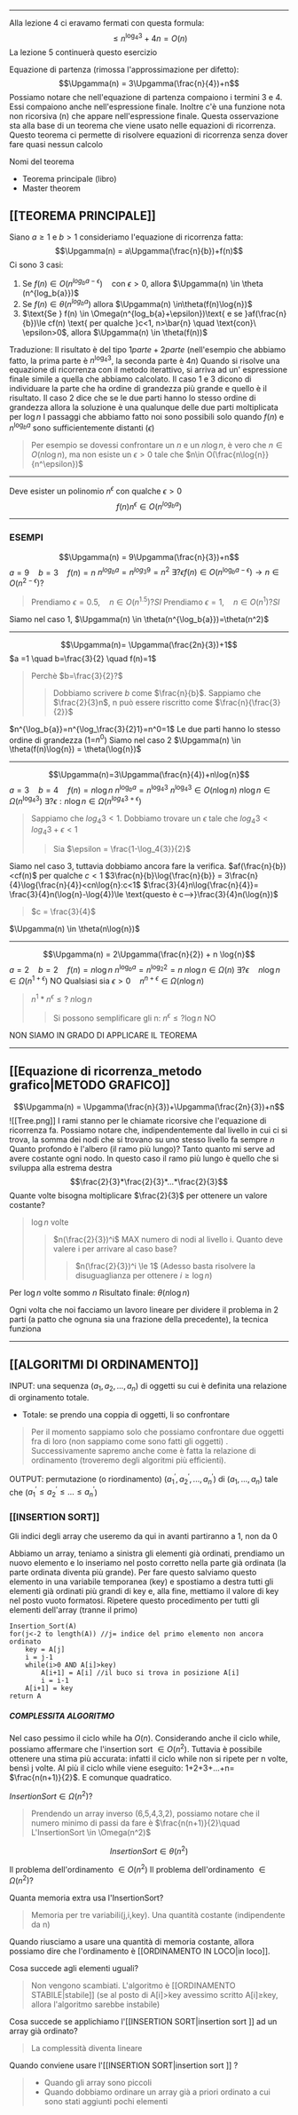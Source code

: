 ___

Alla lezione 4 ci eravamo fermati con questa formula:
$$\le n^{\log_4{3}}+4n = O(n)$$ 
La lezione 5 continuerà questo esercizio

Equazione di partenza (rimossa l'approssimazione per difetto):
$$\Upgamma(n) = 3\Upgamma(\frac{n}{4})+n$$
Possiamo notare che nell'equazione di partenza compaiono i termini 3 e 4. Essi compaiono anche nell'espressione finale. Inoltre c'è una funzione nota non ricorsiva (n) che appare nell'espressione finale.
Questa osservazione sta alla base di un teorema che viene usato nelle equazioni di ricorrenza. Questo teorema ci permette di risolvere equazioni di ricorrenza senza dover fare quasi nessun calcolo

Nomi del teorema
- Teorema principale (libro)
- Master theorem

## [[TEOREMA PRINCIPALE]]
Siano $a\ge1$ e $b>1$ consideriamo l'equazione di ricorrenza fatta:
$$\Upgamma(n) = a\Upgamma(\frac{n}{b})+f(n)$$
Ci sono 3 casi:
1. $\text{Se }f(n) \in O(n^{log_b{a}-\epsilon}) \quad \text{con}\ \epsilon>0$, allora $\Upgamma(n) \in \theta (n^{log_b{a}})$
2. $\text{Se }f(n)\in \theta(n^{log_b{a}})$ allora $\Upgamma(n) \in\theta(f(n)\log{n})$
3. $\text{Se } f(n) \in \Omega(n^{log_b{a}+\epsilon})\text{ e se }af(\frac{n}{b})\le cf(n) \text{ per qualche }c<1, n>\bar{n}  \quad \text{con}\ \epsilon>0$, allora $\Upgamma(n) \in \theta(f(n))$

Traduzione:
Il risultato è del tipo $1parte +2parte$ (nell'esempio che abbiamo fatto, la prima parte è $n^{\log_4{3}}$, la seconda parte è $4n$)
Quando si risolve una equazione di ricorrenza con il metodo iterattivo, si arriva ad un' espressione finale simile a quella che abbiamo calcolato. 
Il caso 1 e 3 dicono di individuare la parte che ha ordine di grandezza più grande e quello è il risultato. 
Il caso 2 dice che se le due parti hanno lo stesso ordine di grandezza allora la soluzione è una qualunque delle due parti moltiplicata per $\log{n}$
I passaggi che abbiamo fatto noi sono possibili solo quando $f(n)$ e  $n^{\log_b{a}}$ sono sufficientemente distanti ($\epsilon$)
>Per esempio se dovessi confrontare un $n$ e un $n\log{n}$, è vero che $n \in O(n\log{n})$, ma non esiste un $\epsilon>0$ tale che $n\in O(\frac{n\log{n}}{n^\epsilon})$

___
Deve esister un polinomio $n^\epsilon$ con qualche $\epsilon>0$
$$f(n)n^\epsilon \in O(n^{log_b{a}})$$
____
### ESEMPI 
$$\Upgamma(n) = 9\Upgamma(\frac{n}{3})+n$$
$a=9 \quad b=3 \quad f(n)=n$
$n^{log_b{a}} = n^{log_3{9}} = n^2$
$\exists?\epsilon f(n) \in O(n^{\log_b{a}-\epsilon})\rightarrow n \in O(n^{2-\epsilon})?$
>Prendiamo $\epsilon = 0.5,\quad n\in O(n^{1.5})? SI$
>Prendiamo $\epsilon = 1,\quad n\in O(n^{1})? SI$

Siamo nel caso 1, $\Upgamma(n) \in \theta(n^{\log_b{a}})=\theta(n^2)$
___
$$\Upgamma(n)= \Upgamma(\frac{2n}{3})+1$$
$a =1 \quad b=\frac{3}{2} \quad f(n)=1$
>Perchè $b=\frac{3}{2}?$
>>Dobbiamo scrivere $b$ come $\frac{n}{b}$. Sappiamo che $\frac{2}{3}n$, n può essere riscritto come $\frac{n}{\frac{3}{2}}$ 

$n^{\log_b{a}}=n^{\log_\frac{3}{2}1}=n^0=1$
Le due parti hanno lo stesso ordine di grandezza (1=$n^0$)
Siamo nel caso 2
$\Upgamma(n) \in \theta(f(n)\log{n}) = \theta(\log{n})$
___
$$\Upgamma(n)=3\Upgamma(\frac{n}{4})+n\log{n}$$
$a=3 \quad b=4 \quad f(n)=n\log{n}$
$n^{\log_b{a}} =n^{\log_4{3}}$
$n^{\log_4{3}} \in O(n\log{n})$
$n\log{n} \in \Omega(n^{\log_4{3}})$
$\exists?\epsilon: n\log{n} \in \Omega(n^{log_4{3}+\epsilon})$
>Sappiamo che $log_4{3}<1$. Dobbiamo trovare un $\epsilon$ tale che $log_4{3}<log_4{3}+\epsilon<1$
>>Sia $\epsilon = \frac{1-\log_4{3}}{2}$

Siamo nel caso 3, tuttavia dobbiamo ancora fare la verifica.
$af(\frac{n}{b})<cf(n)$ per qualche $c<1$
$3\frac{n}{b}\log{\frac{n}{b}} = 3\frac{n}{4}\log{\frac{n}{4}}<cn\log{n}:c<1$
$\frac{3}{4}n\log{\frac{n}{4}}= \frac{3}{4}n(\log{n}-\log{4})\le \text{questo è c-->}\frac{3}{4}n(\log{n})$
> $c = \frac{3}{4}$

$\Upgamma(n) \in \theta(n\log{n})$

___

$$\Upgamma(n) = 2\Upgamma(\frac{n}{2}) + n \log{n}$$
$a = 2 \quad b=2 \quad f(n)= n\log{n}$
$n^{\log_b{a}}=n^{\log_2{2}}=n$
$n\log{n} \in \Omega(n)$
$\exists? \epsilon\quad n\log{n}\in\Omega(n^{1+\epsilon})$  NO
Qualsiasi sia $\epsilon>0\quad n^{n+\epsilon}\in \Omega(n\log{n})$
>$n^1*n^{\epsilon}\le? \ n\log{n}$
>>Si possono semplificare gli n: $n^{\epsilon}\le?\log{n}$ NO

NON SIAMO IN GRADO DI APPLICARE IL TEOREMA 
___
## [[Equazione di ricorrenza_metodo grafico|METODO GRAFICO]]
$$\Upgamma(n) = \Upgamma(\frac{n}{3})+\Upgamma(\frac{2n}{3})+n$$![[Tree.png]]
I rami stanno per le chiamate ricorsive che l'equazione di ricorrenza fa. Possiamo notare che, indipendentemente dal livello in cui ci si trova, la somma dei nodi che si trovano su uno stesso livello fa sempre $n$
Quanto profondo è l'albero (il ramo più lungo)? Tanto quanto mi serve ad avere costante ogni nodo. In questo caso il ramo più lungo è quello che si sviluppa alla estrema destra $$\frac{2}{3}*\frac{2}{3}*...*\frac{2}{3}$$
Quante volte bisogna moltiplicare $\frac{2}{3}$ per ottenere un valore costante?
>$\log{n}$ volte
>>$n(\frac{2}{3})^i$ MAX numero di nodi al livello i. Quanto deve valere i per arrivare al caso base?
>>>$n(\frac{2}{3})^i \le 1$ (Adesso basta risolvere la disuguaglianza per ottenere $i \ge \log{n}$)


Per $\log{n}$ volte sommo $n$
Risultato finale: $\theta(n\log{n})$

Ogni volta che noi facciamo un lavoro lineare per dividere il problema in 2 parti (a patto che ognuna sia una frazione della precedente), la tecnica funziona
___
## [[ALGORITMI DI ORDINAMENTO]]
INPUT: una sequenza ($a_1,a_2,...,a_n$) di oggetti su cui è definita una relazione di orginamento totale.
- Totale: se prendo una coppia di oggetti, li so confrontare

>Per il momento sappiamo solo che possiamo confrontare due oggetti fra di loro (non sappiamo come sono fatti gli oggetti) . Successivamente sapremo anche come è fatta la relazione di ordinamento (troveremo degli algoritmi più efficienti).

OUTPUT: permutazione (o riordinamento) ($a_1^\prime,a_2^\prime,...,a_n^\prime$) di ($a_1,...,a_n$) tale che ($a_1^\prime \le a_2^\prime\le ... \le a_n^\prime$)


### [[INSERTION SORT]]
Gli indici degli array che useremo da qui in avanti partiranno a 1, non da 0

Abbiamo un array, teniamo a sinistra gli elementi già ordinati, prendiamo un nuovo elemento e lo inseriamo nel posto corretto nella parte già ordinata (la parte ordinata diventa più grande).
Per fare questo salviamo questo elemento in una variabile temporanea (key) e spostiamo a destra tutti gli elementi già ordinati più grandi di key e, alla fine, mettiamo il valore di key nel posto vuoto formatosi. Ripetere questo procedimento per tutti gli elementi dell'array (tranne il primo)

```pseudocodice linenos title:"Insertion Sort" collapse
Insertion_Sort(A)
for(j<-2 to length(A)) //j= indice del primo elemento non ancora ordinato
	key = A[j]
	i = j-1
	while(i>0 AND A[i]>key)
		A[i+1] = A[i] //il buco si trova in posizione A[i]
		i = i-1
	A[i+1] = key
return A
```
##### COMPLESSITA ALGORITMO
Nel caso pessimo il ciclo while ha $O(n)$. Considerando anche il ciclo while, possiamo affermare che l'insertion sort $\in O(n^2)$. Tuttavia è possibile ottenere una stima più accurata: infatti il ciclo while non si ripete per n volte, bensì j volte.
Al più il ciclo while viene eseguito: 1+2+3+...+n= $\frac{n(n+1)}{2}$. E comunque quadratico.

$InsertionSort \in \Omega(n^2)?$
>Prendendo un array inverso (6,5,4,3,2), possiamo notare che il numero minimo di passi da fare è $\frac{n(n+1)}{2}\quad L'InsertionSort \in \Omega(n^2)$


$$InsertionSort \in \theta(n^2)$$

Il problema dell'ordinamento $\in O(n^2)$
Il problema dell'ordinamento $\in \Omega(n^2)$?

Quanta memoria extra usa l'InsertionSort? 
>Memoria per tre variabili(j,i,key). Una quantità costante (indipendente da n)

Quando riusciamo a usare una quantità di memoria costante, allora possiamo dire che l'ordinamento è [[ORDINAMENTO IN LOCO|in loco]].

Cosa succede agli elementi uguali?
> Non vengono scambiati. L'algoritmo è [[ORDINAMENTO STABILE|stabile]] (se al posto di A[i]>key avessimo scritto A[i]$\ge$key, allora l'algoritmo sarebbe instabile)

Cosa succede se applichiamo l'[[INSERTION SORT|insertion sort ]] ad un array già ordinato?
>La complessità diventa lineare

Quando conviene usare l'[[INSERTION SORT|insertion sort ]] ?
>- Quando gli array sono piccoli
>- Quando dobbiamo ordinare un array già a priori ordinato a cui sono stati aggiunti pochi elementi
